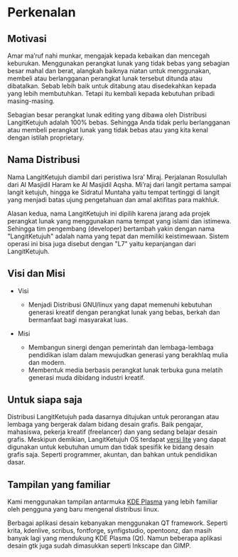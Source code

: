 # Perkenalan

## Motivasi

Amar ma’ruf nahi munkar, mengajak kepada kebaikan dan mencegah keburukan. Menggunakan perangkat lunak yang tidak bebas yang sebagian besar mahal dan berat, alangkah baiknya niatan untuk menggunakan, membeli atau berlangganan perangkat lunak tersebut ditunda atau dibatalkan. Sebab lebih baik untuk ditabung atau disedekahkan kepada yang lebih membutuhkan. Tetapi itu kembali kepada kebutuhan pribadi masing-masing.

Sebagian besar perangkat lunak editing yang dibawa oleh Distribusi LangitKetujuh adalah 100% bebas. Sehingga Anda tidak perlu berlangganan atau membeli perangkat lunak yang tidak bebas atau yang kita kenal dengan istilah proprietary.

## Nama Distribusi

Nama LangitKetujuh diambil dari peristiwa Isra’ Miraj. Perjalanan Rosulullah dari Al Masjidil Haram ke Al Masjidil Aqsha. Mi’raj dari langit pertama sampai langit ketujuh, hingga ke Sidratul Muntaha yaitu tempat tertinggi di langit yang menjadi batas ujung pengetahuan dan amal aktifitas para makhluk.

Alasan kedua, nama LangitKetujuh ini dipilih karena jarang ada projek perangkat lunak yang menggunakan nama tempat yang islami dan istimewa. Sehingga tim pengembang (developer) bertambah yakin dengan nama "LangitKetujuh" adalah nama yang tepat dan memiliki keistimewaan. Sistem operasi ini bisa juga disebut dengan "L7" yaitu kepanjangan dari LangitKetujuh.

## Visi dan Misi

- Visi

  * Menjadi Distribusi GNU/linux yang dapat memenuhi kebutuhan generasi kreatif dengan perangkat lunak yang bebas, berkah dan bermanfaat bagi masyarakat luas.

- Misi

  * Membangun sinergi dengan pemerintah dan lembaga-lembaga pendidikan islam dalam mewujudkan generasi yang berakhlaq mulia dan modern.
  * Membentuk media berbasis perangkat lunak terbuka guna melatih generasi muda dibidang industri kreatif.

## Untuk siapa saja

Distribusi LangitKetujuh pada dasarnya ditujukan untuk perorangan atau lembaga yang bergerak dalam bidang desain grafis. Baik pengajar, mahasiswa, pekerja kreatif (freelancer) dan yang sedang belajar desain grafis. Meskipun demikian, LangitKetujuh OS terdapat [versi lite](../perbandingan/edisi.md) yang dapat digunakan untuk kebutuhan umum dan tidak spesifik ke bidang desain grafis saja. Seperti programmer, akuntan, dan bahkan untuk pendidikan dasar.

## Tampilan yang familiar

Kami menggunakan tampilan antarmuka <a href="https://kde.org/plasma-desktop" target="_blank">KDE Plasma</a> yang lebih familiar oleh pengguna yang baru mengenal distribusi linux.

Berbagai aplikasi desain kebanyakan menggunakan QT framework. Seperti krita, kdenlive, scribus, fontforge, synfigstudio, opentoonz, dan masih banyak lagi yang mendukung KDE Plasma (Qt). Namun beberapa aplikasi desain gtk juga sudah dimasukkan seperti Inkscape dan GIMP.
